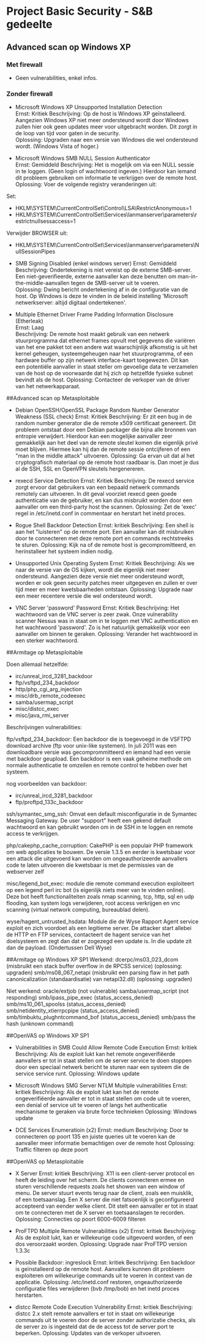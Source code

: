 # Project Basic Security - S&B gedeelte

## Advanced scan op Windows XP

### Met firewall

- Geen vulnerabilities, enkel infos.

### Zonder firewall

- Microsoft Windows XP Unsupported Installation Detection  
Ernst: Kritiek 
Beschrijving: Op de host is Windows XP geïnstalleerd. Aangezien Windows XP niet meer ondersteund wordt door Windows zullen hier ook geen updates meer voor uitgebracht worden. Dit zorgt in de loop van tijd voor gaten in de security.  
Oplossing: Upgraden naar een versie van Windows die wel ondersteund wordt. (Windows Vista of hoger.)  

- Microsoft Windows SMB NULL Session Authenticator  
Ernst: Gemiddeld
Beschrijving: Het is mogelijk om via een NULL sessie in te loggen. (Geen login of wachtwoord ingeven.) Hierdoor kan iemand dit probleem gebruiken om informatie te verkrijgen over de remote host.  
Oplossing: Voer de volgende registry veranderingen uit:  

Set:  
- HKLM\SYSTEM\CurrentControlSet\Control\LSA\RestrictAnonymous=1
- HKLM\SYSTEM\CurrentControlSet\Services\lanmanserver\parameters\restrictnullsessaccess=1  

Verwijder BROWSER uit:  
- HKLM\SYSTEM\CurrentControlSet\Services\lanmanserver\parameters\NullSessionPipes  

- SMB Signing Disabled   (enkel windows server)
Ernst: Gemiddeld
Beschrijving: Ondertekening is niet vereist op de externe SMB-server. Een niet-geverifieerde, externe aanvaller kan deze benutten om man-in-the-middle-aanvallen tegen de SMB-server uit te voeren.  
Oplossing: Dwing bericht ondertekening af in de configuratie van de host. Op Windows is deze te vinden in de beleid instelling 'Microsoft netwerkserver: altijd digitaal ondertekenen'.  

- Multiple Ethernet Driver Frame Padding Information Disclosure (Etherleak)  
Ernst: Laag  
Beschrijving: De remote host maakt gebruik van een netwerk stuurprogramma dat ethernet frames opvult met gegevens die variëren van het ene pakket tot een andere wat waarschijnlijk afkomstig is uit het kernel geheugen, systeemgeheugen naar het stuurprogramma, of een hardware buffer op zijn netwerk interface-kaart toegewezen. Dit kan een potentiële aanvaller in staat steller om gevoelige data te verzamelen van de host op de voorwaarde dat hij zich op hetzelfde fysieke subnet bevindt als de host.
Oplossing: Contacteer de verkoper van de driver van het netwerkapparaat.

##Advanced scan op Metasploitable

- Debian OpenSSH/OpenSSL Package Random Number Generator Weakness (SSL check)
Ernst: Kritiek
Beschrijving: Er zit een bug in de random number generator die de remote x509 certificaat genereert. Dit probleem ontstaat door een Debian packager die bijna alle bronnen van entropie verwijdert. Hierdoor kan een mogelijke aanvaller zeer gemakkelijk aan het deel van de remote sleutel komen die eigenlijk privé moet blijven. Hiermee kan hij dan de remote sessie ontcijferen of een "man in the middle attack" uitvoeren.
Oplossing: Ga ervan uit dat al het cryptografisch materiaal op de remote host raadbaar is. Dan moet je dus al de SSH, SSL en OpenVPN sleutels hergenereren.

- rexecd Service Detection
Ernst: Kritiek
Beschrijving: De rexecd service zorgt ervoor dat gebruikers van een bepaald netwerk commands remotely can uitvoeren. In dit geval voorziet rexecd geen goede authenticatie van de gebruiker, en kan dus misbruikt worden door een aanvaller om een third-party host the scannen.
Oplossing: Zet de 'exec' regel in /etc/inetd.conf in commentaar en herstart het inetd proces.

- Rogue Shell Backdoor Detection
Ernst: kritiek
Beschrijving: Een shell is aan het "luisteren" op de remote port. Een aanvaller kan dit misbruiken door te connecteren met deze remote port en commands rechtstreeks te sturen.
Oplossing: Kijk na of de remote host is gecompromitteerd, en herinstalleer het systeem indien nodig.

- Unsupported Unix Operating System
Ernst: Kritiek
Beschrijving: Als we naar de versie van de OS kijken, wordt die eigenlijk niet meer ondersteund. Aangezien deze versie niet meer ondersteund wordt, worden er ook geen security patches meer uitgegeven en zullen er over tijd meer en meer kwetsbaarheden ontstaan.
Oplossing: Upgrade naar een meer recentere versie die wel ondersteund wordt.

- VNC Server 'password' Password
Ernst: Kritiek
Beschrijving: Het wachtwoord van de VNC server is zeer zwak. Onze vulnerability scanner Nessus was in staat om in te loggen met VNC authentication en het wachtwoord 'password'. Zo is het natuurlijk gemakkelijk voor een aanvaller om binnen te geraken.
Oplossing: Verander het wachtwoord in een sterker wachtwoord.

##Armitage op Metasploitable

Doen allemaal hetzelfde:
- irc/unreal_ircd_3281_backdoor
- ftp/vsftpd_234_backdoor
- http/php_cgi_arg_injection
- misc/drb_remote_codeexec
- samba/usermap_script
- misc/distcc_exec
- misc/java_rmi_server

Beschrijvingen vulnerabilities:

ftp/vsftpd_234_backdoor:
Een backdoor die is toegevoegd in de VSFTPD download archive (ftp voor unix-like systemen). In juli 2011 was een downloadbare versie was gecomprommitteerd en iemand had een versie met backdoor geupload.
Een backdoor is een vaak geheime methode om normale authenticatie te omzeilen en remote control te hebben over het systeem.

nog voorbeelden van backdoor:
- irc/unreal_ircd_3281_backdoor
- ftp/proftpd_133c_backdoor

ssh/symantec_smg_ssh:
Omvat een default misconfiguratie in de Symantec Messaging Gateway. De user "support" heeft een gekend default wachtwoord en kan gebruikt worden om in de SSH in te loggen en remote access te verkrijgen.

php/cakephp_cache_corruption:
CakePHP is een populair PHP framework om web applicaties te bouwen. De versie 1.3.5 en eerder is kwetsbaar voor een attack die uitgevoerd kan worden om ongeauthorizeerde aanvallers code te laten uitvoeren die kwetsbaar is met de permissies van de webserver zelf

misc/legend_bot_exec:
module die remote command execution exploiteert op een legend perl irc bot (is eigenlijk niets meer van te vinden online). Deze bot heeft functionaliteiten zoals nmap scanning, tcp, http, sql en udp flooding, kan system logs verwijderen, root access verkrijgen en vnc scanning (virtual network computing, bureaublad delen).

wyse/hagent_untrusted_hsdata:
Module die de Wyse Rapport Agent service exploit en zich voordoet als een legitieme server. De attacker start allebei de HTTP en FTP services, contacteert de hagent service van het doelsysteem en zegt dan dat er zogezegd een update is. In die update zit dan de payload. (Ondertussen Dell Wyse)

##Armitage op Windows XP SP1
Werkend:
dcerpc/ms03_023_dcom (misbruikt een stack buffer overflow in de RPCSS service) (oplossing: upgraden)
smb/ms08_067_netapi (misbruikt een parsing flaw in het path canonicalization (standaardisatie) van netapi32.dll) (oplossing: upgraden)

Niet werkend:
oracle/extjob (not vulnerable)
samba/usermap_script (not responding)
smb/ipass_pipe_exec (status_access_denied)
smb/ms10_061_spoolss (status_access_denied)
smb/netidentity_xtierrpcpipe (status_access_denied)
smb/timbuktu_plughntcommand_bof (status_access_denied)
smb/pass the hash (unknown command)

##OpenVAS op Windows XP SP1

- Vulnerabilities in SMB Could Allow Remote Code Execution
Ernst: kritiek
Beschrijving: Als de exploit lukt kan het remote ongeverifiëerde aanvallers er tot in staat stellen om de server service te doen stoppen door een speciaal netwerk bericht te sturen naar een systeem die de service service runt.
Oplossing: Windows update 

- Microsoft Windows SMG Server NTLM Multiple vulnerabilities
Ernst: kritiek
Beschrijving: Als de exploit lukt kan het de remote ongeverifiëerde aanvaller er tot in staat stellen om code uit te voeren, een denial of service uit te voeren of langs het authenticatie mechanisme te geraken via brute force technieken
Oplossing: Windows update

- DCE Services Enumeratioin (x2)
Ernst: medium
Beschrijving: Door te connecteren op poort 135 en juiste queries uit te voeren kan de aanvaller meer informatie bemachtigen over de remote host
Oplossing: Traffic filteren op deze poort

##OpenVAS op Metasploitable

- X Server
Ernst: kritiek
Beschrijving: X11 is een client-server protocol en heeft de leiding over het scherm. De clients connecteren ermee en sturen verschillende requests zoals het showen van een window of menu. De server stuurt events terug naar de client, zoals een muisklik, of een toetsaanslag. Een X server die niet fatsoenlijk is geconfigureerd accepteerd van eender welke client. Dit stelt een aanvaller er tot in staat om te connecteren met de X server en toetsaanslagen te recorden.
Oplossing: Connecties op poort 6000-6009 filteren

- ProFTPD Multiple Remote Vulnerabilities (x2)
Ernst: kritiek
Beschrijving: Als de exploit lukt, kan er willekeurige code uitgevoerd worden, of een dos veroorzaakt worden.
Oplossing: Upgrade naar ProFTPD version 1.3.3c

- Possible Backdoor: ingreslock
Ernst: kritiek
Beschrijving: Een backdoor is geïnstalleerd op de remote host. Aanvallers kunnen dit probleem exploiteren om willekeurige commands uit te voeren in context van de applicatie.
Oplossing: /etc/inetd.conf restoren, ongeauthorizeerde configuratie files verwijderen (bvb /tmp/bob) en het inetd proces herstarten.

- distcc Remote Code Execution Vulnerability
Ernst: kritiek
Beschrijving: distcc 2.x stelt remote aanvallers er tot in staat om willekeurige commands uit te voeren door de server zonder authorizatie checks, als de server zo is ingesteld dat de de access tot de server port te beperken.
Oplossing: Updates van de verkoper uitvoeren.